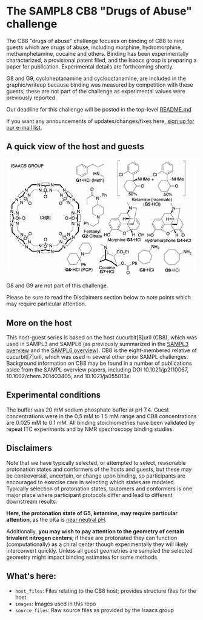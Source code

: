 # The SAMPL8 CB8 "Drugs of Abuse" challenge

The CB8 "drugs of abuse" challenge focuses on binding of CB8 to nine guests which are drugs of abuse, including morphine, hydromorphine, methamphetamine, cocaine and others. Binding has been experimentally characterized, a provisional patent filed, and the Isaacs group is preparing a paper for publication. Experimental details are forthcoming shortly.

G8 and G9, cycloheptanamine and cyclooctanamine, are included in the graphic/writeup because binding was measured by competition with these guests; these are not part of the challenge as experimental values were previously reported.

Our deadline for this challenge will be posted in the top-level [README.md](https://github.com/samplchallenges/SAMPL8/blob/master/README.md#the-cb8-challenge)

If you want any announcements of updates/changes/fixes here, [sign up for our e-mail list](https://mailchi.mp/e36018629725/sampl8-sign-ups).

## A quick view of the host and guests

![](images/CB8_overview.png)

G8 and G9 are not part of this challenge.

Please be sure to read the Disclaimers section below to note points which may require particular attention.

## More on the host

This host-guest series is based on the host cucurbit[8]uril (CB8), which was used in SAMPL3 and SAMPL6 (as previously summarized in the [SAMPL3 overview](http://dx.doi.org/10.1007/s10822-012-9554-1) and the [SAMPL6 overview](http://dx.doi.org/10.1007/s10822-018-0170-6)). CB8 is the eight-membered relative of cucurbit[7]uril, which was used in several other prior SAMPL challenges. Background information on CB8 may be found in a number of publications aside from the SAMPL overview papers, including DOI 10.1021/jp2110067, 10.1002/chem.201403405, and 10.1021/ja055013x.

## Experimental conditions

The buffer was 20 mM sodium phosphate buffer at pH 7.4. Guest concentrations were in the 0.5 mM to 1.5 mM range and CB8 concentrations are 0.025 mM to 0.1 mM. All binding stoichiometries have been validated by repeat ITC experiments and by NMR spectroscopy binding studies.


## Disclaimers

Note that we have typically selected, or attempted to select, reasonable protonation states and conformers of the hosts and guests, but these may be controversial, uncertain, or change upon binding, so participants are encouraged to exercise care in selecting which states are modeled. Typically selection of protonation states, tautomers and conformers is one major place where participant protocols differ and lead to different downstream results.

**Here, the protonation state of G5, ketamine, may require particular attention**, as the pKa is [near neutral pH](https://pubchem.ncbi.nlm.nih.gov/compound/Ketamine#section=Environmental-Bioconcentration).

Additionally, **you may wish to pay attention to the geometry of certain trivalent nitrogen centers**; if these are protonated they can function (computationally) as a chiral center though experimentally they will likely interconvert quickly. Unless all guest geometries are sampled the selected geometry might impact binding estimates for some methods.

## What's here:
- `host_files`: Files relating to the CB8 host; provides structure files for the host.
- `images`: Images used in this repo
- `source_files`: Raw source files as provided by the Isaacs group
